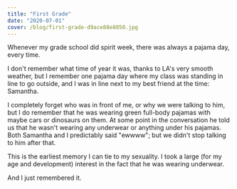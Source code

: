 ```yaml
---
title: "First Grade"
date: "2020-07-01"
cover: /blog/first-grade-d9ace88e8050.jpg
---
```


Whenever my grade school did spirit week, there was always a pajama day, every time.

I don't remember what time of year it was, thanks to LA's very smooth weather, but I remember one pajama day where my class was standing in line to go outside, and I was in line next to my best friend at the time: Samantha.

I completely forget who was in front of me, or why we were talking to him, but I do remember that he was wearing green full-body pajamas with maybe cars or dinosaurs on them. At some point in the conversation he told us that he wasn't wearing any underwear or anything under his pajamas. Both Samantha and I predictably said "ewwww"; but we didn't stop talking to him after that.

This is the earliest memory I can tie to my sexuality. I took a large (for my age and development) interest in the fact that he was wearing underwear.

And I just remembered it.
